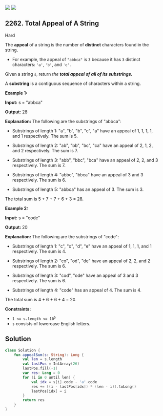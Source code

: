 [![](https://img.shields.io/github/stars/javadev/LeetCode-in-Kotlin?label=Stars&style=flat-square)](https://github.com/javadev/LeetCode-in-Kotlin)
[![](https://img.shields.io/github/forks/javadev/LeetCode-in-Kotlin?label=Fork%20me%20on%20GitHub%20&style=flat-square)](https://github.com/javadev/LeetCode-in-Kotlin/fork)

## 2262\. Total Appeal of A String

Hard

The **appeal** of a string is the number of **distinct** characters found in the string.

*   For example, the appeal of `"abbca"` is `3` because it has `3` distinct characters: `'a'`, `'b'`, and `'c'`.

Given a string `s`, return _the **total appeal of all of its **substrings**.**_

A **substring** is a contiguous sequence of characters within a string.

**Example 1:**

**Input:** s = "abbca"

**Output:** 28

**Explanation:** The following are the substrings of "abbca":

- Substrings of length 1: "a", "b", "b", "c", "a" have an appeal of 1, 1, 1, 1, and 1 respectively. The sum is 5.

- Substrings of length 2: "ab", "bb", "bc", "ca" have an appeal of 2, 1, 2, and 2 respectively. The sum is 7.

- Substrings of length 3: "abb", "bbc", "bca" have an appeal of 2, 2, and 3 respectively. The sum is 7.

- Substrings of length 4: "abbc", "bbca" have an appeal of 3 and 3 respectively. The sum is 6.

- Substrings of length 5: "abbca" has an appeal of 3. The sum is 3.

The total sum is 5 + 7 + 7 + 6 + 3 = 28. 

**Example 2:**

**Input:** s = "code"

**Output:** 20

**Explanation:** The following are the substrings of "code":

- Substrings of length 1: "c", "o", "d", "e" have an appeal of 1, 1, 1, and 1 respectively. The sum is 4.

- Substrings of length 2: "co", "od", "de" have an appeal of 2, 2, and 2 respectively. The sum is 6.

- Substrings of length 3: "cod", "ode" have an appeal of 3 and 3 respectively. The sum is 6.

- Substrings of length 4: "code" has an appeal of 4. The sum is 4.

The total sum is 4 + 6 + 6 + 4 = 20. 

**Constraints:**

*   <code>1 <= s.length <= 10<sup>5</sup></code>
*   `s` consists of lowercase English letters.

## Solution

```kotlin
class Solution {
    fun appealSum(s: String): Long {
        val len = s.length
        val lastPos = IntArray(26)
        lastPos.fill(-1)
        var res: Long = 0
        for (i in 0 until len) {
            val idx = s[i].code - 'a'.code
            res += ((i - lastPos[idx]) * (len - i)).toLong()
            lastPos[idx] = i
        }
        return res
    }
}
```